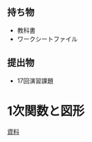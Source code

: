 ## 持ち物
* 教科書
* ワークシートファイル

## 提出物
* 17回演習課題

  
# 1次関数と図形
[資料](https://sw11.tsho.jp/03jk/m2/contents/m2_05/index.html)
